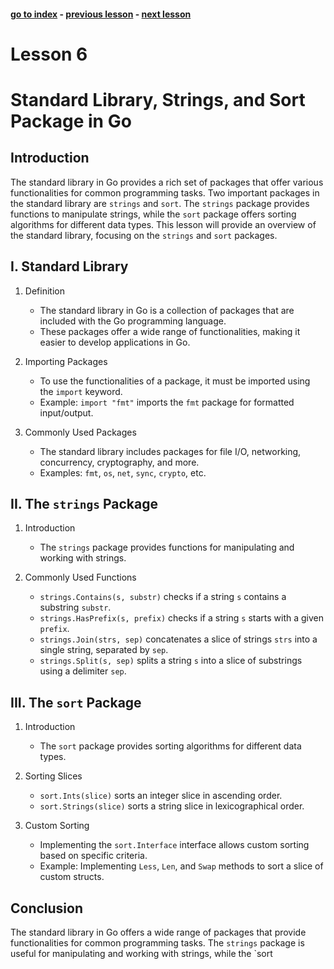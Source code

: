 #### [go to index](https://github.com/KerimCETINBAS/golang) - [previous lesson](https://github.com/KerimCETINBAS/golang/tree/lesson_2) - [next lesson](https://github.com/KerimCETINBAS/golang/tree/lesson_2)

&#10;

# Lesson 6

# Standard Library, Strings, and Sort Package in Go

## Introduction

The standard library in Go provides a rich set of packages that offer various functionalities for common programming tasks. Two important packages in the standard library are `strings` and `sort`. The `strings` package provides functions to manipulate strings, while the `sort` package offers sorting algorithms for different data types. This lesson will provide an overview of the standard library, focusing on the `strings` and `sort` packages.

## I. Standard Library

1. Definition

   - The standard library in Go is a collection of packages that are included with the Go programming language.
   - These packages offer a wide range of functionalities, making it easier to develop applications in Go.

2. Importing Packages

   - To use the functionalities of a package, it must be imported using the `import` keyword.
   - Example: `import "fmt"` imports the `fmt` package for formatted input/output.

3. Commonly Used Packages
   - The standard library includes packages for file I/O, networking, concurrency, cryptography, and more.
   - Examples: `fmt`, `os`, `net`, `sync`, `crypto`, etc.

## II. The `strings` Package

1. Introduction

   - The `strings` package provides functions for manipulating and working with strings.

2. Commonly Used Functions
   - `strings.Contains(s, substr)` checks if a string `s` contains a substring `substr`.
   - `strings.HasPrefix(s, prefix)` checks if a string `s` starts with a given `prefix`.
   - `strings.Join(strs, sep)` concatenates a slice of strings `strs` into a single string, separated by `sep`.
   - `strings.Split(s, sep)` splits a string `s` into a slice of substrings using a delimiter `sep`.

## III. The `sort` Package

1. Introduction

   - The `sort` package provides sorting algorithms for different data types.

2. Sorting Slices

   - `sort.Ints(slice)` sorts an integer slice in ascending order.
   - `sort.Strings(slice)` sorts a string slice in lexicographical order.

3. Custom Sorting
   - Implementing the `sort.Interface` interface allows custom sorting based on specific criteria.
   - Example: Implementing `Less`, `Len`, and `Swap` methods to sort a slice of custom structs.

## Conclusion

The standard library in Go offers a wide range of packages that provide functionalities for common programming tasks. The `strings` package is useful for manipulating and working with strings, while the `sort
